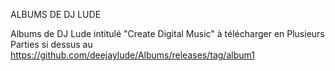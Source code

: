 ALBUMS DE DJ LUDE

Albums de DJ Lude intitulé "Create Digital Music" à télécharger en Plusieurs Parties 
si dessus au https://github.com/deejaylude/Albums/releases/tag/album1
